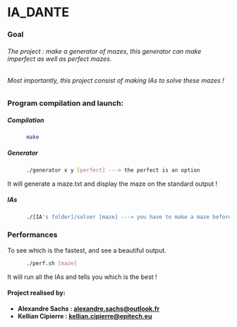 # IA_DANTE

### Goal
###### The project : make a generator of mazes, this generator can make imperfect as well as perfect mazes.
###### Most importantly, this project consist of making IAs to solve these mazes !

### Program compilation and launch:
##### Compilation
  ```sh
        make
```

##### Generator
  ```sh
        ./generator x y [perfect] ---> the perfect is an option
```
It will generate a maze.txt and display the maze on the standard output !

##### IAs
  ```sh
        ./[IA's folder]/solver [maze] ---> you have to make a maze before or use yours :)
```

### Performances
To see which is the fastest, and see a beautiful output.
  ```sh
        ./perf.sh [maze]
```
It will run all the IAs and tells you which is the best !

#### Project realised by:
- **Alexandre Sachs : [alexandre.sachs@outlook.fr](https://github.com/SachsA)**
- **Kellian Cipierre : [kellian.cipierre@epitech.eu](https://github.com/K6PIR)**
